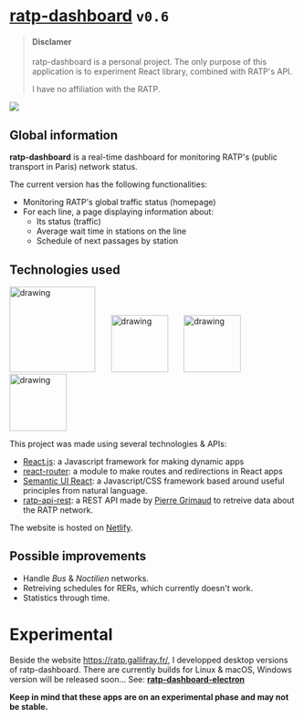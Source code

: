 # [ratp-dashboard](https://ratp.gallifray.fr) `v0.6`


> #### Disclamer
> ratp-dashboard is a personal project. The only purpose of this application is to experiment React library, combined with RATP's API.
> 
> I have no affiliation with the RATP.

![](https://i.imgur.com/3saxFZM.png)


## Global information

**ratp-dashboard** is a real-time dashboard for monitoring RATP's (public transport in Paris) network status.

The current version has the following functionalities:
* Monitoring RATP's global traffic status (homepage)
* For each line, a page displaying information about:
  * Its status (traffic)
  * Average wait time in stations on the line
  * Schedule of next passages by station

## Technologies used

<img src="https://i.imgur.com/oUHcPlO.png" alt="drawing" width="150"/>&nbsp;&nbsp;&nbsp;&nbsp;&nbsp;&nbsp;&nbsp;<img src="https://i.imgur.com/pPQ8RXM.png" alt="drawing" width="100"/>&nbsp;&nbsp;&nbsp;&nbsp;&nbsp;&nbsp;&nbsp;<img src="https://i.imgur.com/JC2Qqmg.png" alt="drawing" width="100"/>&nbsp;&nbsp;&nbsp;&nbsp;&nbsp;&nbsp;&nbsp;<img src="https://i.imgur.com/C5u8ZIa.png" alt="drawing" width="100"/>


This project was made using several technologies & APIs:
* [React.js](https://github.com/facebook/react): a Javascript framework for making dynamic apps
* [react-router](https://github.com/ReactTraining/react-router): a module to make routes and redirections in React apps
* [Semantic UI React](https://github.com/Semantic-Org/Semantic-UI-React): a Javascript/CSS framework based around useful principles from natural language.
* [ratp-api-rest](https://github.com/pgrimaud/ratp-api-rest): a REST API made by [Pierre Grimaud](https://github.com/pgrimaud) to retreive data about the RATP network.

The website is hosted on [Netlify](https://www.netlify.com/).

## Possible improvements
* Handle *Bus* & *Noctilien* networks.
* Retreiving schedules for RERs, which currently doesn't work.
* Statistics through time.

# Experimental
Beside the website https://ratp.gallifray.fr/, I developped desktop versions of ratp-dashboard.
There are currently builds for Linux & macOS, Windows version will be released soon...
See: [**ratp-dashboard-electron**](https://github.com/gallifray/ratp-dashboard-electron/releases)

**Keep in mind that these apps are on an experimental phase and may not be stable.**
